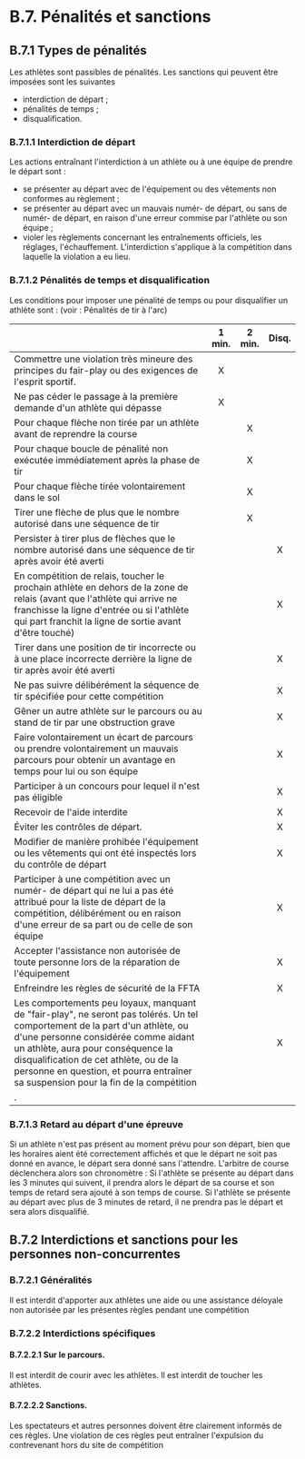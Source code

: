 # B.7. Pénalités et sanctions

## B.7.1 Types de pénalités

Les athlètes sont passibles de pénalités.
Les sanctions qui peuvent être imposées sont les suivantes

- interdiction de départ ;
- pénalités de temps ;
- disqualification.

### B.7.1.1 Interdiction de départ

Les actions entraînant l'interdiction à un athlète ou à une équipe de prendre le départ sont :

- se présenter au départ avec de l'équipement ou des vêtements non conformes au règlement ;
- se présenter au départ avec un mauvais numér- de départ, ou sans de numér- de départ, en raison
  d'une erreur commise par l'athlète ou son équipe ;
- violer les règlements concernant les entraînements officiels, les réglages, l'échauffement.
  L'interdiction s'applique à la compétition dans laquelle la violation a eu lieu.

### B.7.1.2 Pénalités de temps et disqualification

Les conditions pour imposer une pénalité de temps ou pour disqualifier un athlète sont :
(voir : Pénalités de tir à l'arc)

|                                                                                                                                                                                                                                                                                                                                           | 1 min. | 2 min. | Disq. |
| ----------------------------------------------------------------------------------------------------------------------------------------------------------------------------------------------------------------------------------------------------------------------------------------------------------------------------------------- | :----: | :----: | :---: |
| Commettre une violation très mineure des principes du fair-play ou des exigences de l'esprit sportif.                                                                                                                                                                                                                                     |   X    |        |       |
| Ne pas céder le passage à la première demande d'un athlète qui dépasse                                                                                                                                                                                                                                                                    |   X    |        |       |
| Pour chaque flèche non tirée par un athlète avant de reprendre la course                                                                                                                                                                                                                                                                  |        |   X    |       |
| Pour chaque boucle de pénalité non exécutée immédiatement après la phase de tir                                                                                                                                                                                                                                                           |        |   X    |       |
| Pour chaque flèche tirée volontairement dans le sol                                                                                                                                                                                                                                                                                       |        |   X    |       |
| Tirer une flèche de plus que le nombre autorisé dans une séquence de tir                                                                                                                                                                                                                                                                  |        |   X    |       |
| Persister à tirer plus de flèches que le nombre autorisé dans une séquence de tir après avoir été averti                                                                                                                                                                                                                                  |        |        |   X   |
| En compétition de relais, toucher le prochain athlète en dehors de la zone de relais (avant que l'athlète qui arrive ne franchisse la ligne d'entrée ou si l'athlète qui part franchit la ligne de sortie avant d'être touché)                                                                                                            |        |        |   X   |
| Tirer dans une position de tir incorrecte ou à une place incorrecte derrière la ligne de tir après avoir été averti                                                                                                                                                                                                                       |        |        |   X   |
| Ne pas suivre délibérément la séquence de tir spécifiée pour cette compétition                                                                                                                                                                                                                                                            |        |        |   X   |
| Gêner un autre athlète sur le parcours ou au stand de tir par une obstruction grave                                                                                                                                                                                                                                                       |        |        |   X   |
| Faire volontairement un écart de parcours ou prendre volontairement un mauvais parcours pour obtenir un avantage en temps pour lui ou son équipe                                                                                                                                                                                          |        |        |   X   |
| Participer à un concours pour lequel il n'est pas éligible                                                                                                                                                                                                                                                                                |        |        |   X   |
| Recevoir de l'aide interdite                                                                                                                                                                                                                                                                                                              |        |        |   X   |
| Éviter les contrôles de départ.                                                                                                                                                                                                                                                                                                           |        |        |   X   |
| Modifier de manière prohibée l'équipement ou les vêtements qui ont été inspectés lors du contrôle de départ                                                                                                                                                                                                                               |        |        |   X   |
| Participer à une compétition avec un numér- de départ qui ne lui a pas été attribué pour la liste de départ de la compétition, délibérément ou en raison d'une erreur de sa part ou de celle de son équipe                                                                                                                                |        |        |   X   |
| Accepter l'assistance non autorisée de toute personne lors de la réparation de l'équipement                                                                                                                                                                                                                                               |        |        |   X   |
| Enfreindre les règles de sécurité de la FFTA                                                                                                                                                                                                                                                                                              |        |        |   X   |
| Les comportements peu loyaux, manquant de "fair-play", ne seront pas tolérés. Un tel comportement de la part d'un athlète, ou d'une personne considérée comme aidant un athlète, aura pour conséquence la disqualification de cet athlète, ou de la personne en question, et pourra entraîner sa suspension pour la fin de la compétition |        |        |   X   |
| .                                                                                                                                                                                                                                                                                                                                         |

### B.7.1.3 Retard au départ d'une épreuve

Si un athlète n'est pas présent au moment prévu pour son départ, bien que les horaires aient été
correctement affichés et que le départ ne soit pas donné en avance, le départ sera donné sans l'attendre.
L'arbitre de course déclenchera alors son chronomètre :
Si l'athlète se présente au départ dans les 3 minutes qui suivent, il prendra alors le départ de sa course et
son temps de retard sera ajouté à son temps de course.
Si l'athlète se présente au départ avec plus de 3 minutes de retard, il ne prendra pas le départ et sera alors
disqualifié.

## B.7.2 Interdictions et sanctions pour les personnes non-concurrentes

### B.7.2.1 Généralités

Il est interdit d'apporter aux athlètes une aide ou une assistance déloyale non autorisée par les présentes
règles pendant une compétition

### B.7.2.2 Interdictions spécifiques

#### B.7.2.2.1 Sur le parcours.

Il est interdit de courir avec les athlètes.
Il est interdit de toucher les athlètes.

#### B.7.2.2.2 Sanctions.

Les spectateurs et autres personnes doivent être clairement informés de ces règles.
Une violation de ces règles peut entraîner l'expulsion du contrevenant hors du site de compétition
